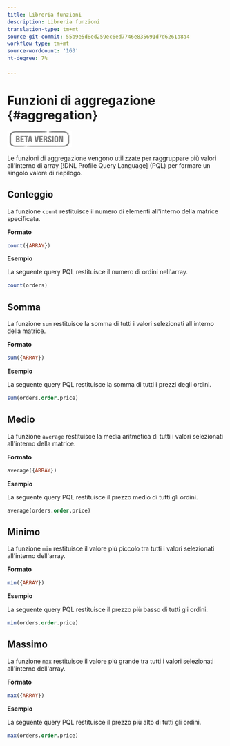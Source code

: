 ```yaml
---
title: Libreria funzioni
description: Libreria funzioni
translation-type: tm+mt
source-git-commit: 55b9e5d8ed259ec6ed7746e835691d7d6261a8a4
workflow-type: tm+mt
source-wordcount: '163'
ht-degree: 7%

---
```


# Funzioni di aggregazione {#aggregation}

![](../../assets/do-not-localize/badge.png)

Le funzioni di aggregazione vengono utilizzate per raggruppare più valori all&#39;interno di array [!DNL Profile Query Language] (PQL) per formare un singolo valore di riepilogo.

## Conteggio

La funzione `count` restituisce il numero di elementi all&#39;interno della matrice specificata.

**Formato**

```sql
count({ARRAY})
```

**Esempio**

La seguente query PQL restituisce il numero di ordini nell&#39;array.

```sql
count(orders)
```

## Somma

La funzione `sum` restituisce la somma di tutti i valori selezionati all&#39;interno della matrice.

**Formato**

```sql
sum({ARRAY})
```

**Esempio**

La seguente query PQL restituisce la somma di tutti i prezzi degli ordini.

```sql
sum(orders.order.price)
```

## Medio

La funzione `average` restituisce la media aritmetica di tutti i valori selezionati all&#39;interno della matrice.

**Formato**

```sql
average({ARRAY})
```

**Esempio**

La seguente query PQL restituisce il prezzo medio di tutti gli ordini.

```sql
average(orders.order.price)
```

## Minimo

La funzione `min` restituisce il valore più piccolo tra tutti i valori selezionati all&#39;interno dell&#39;array.

**Formato**

```sql
min({ARRAY})
```

**Esempio**

La seguente query PQL restituisce il prezzo più basso di tutti gli ordini.

```sql
min(orders.order.price)
```

## Massimo

La funzione `max` restituisce il valore più grande tra tutti i valori selezionati all&#39;interno dell&#39;array.

**Formato**

```sql
max({ARRAY})
```

**Esempio**

La seguente query PQL restituisce il prezzo più alto di tutti gli ordini.

```sql
max(orders.order.price)
```
